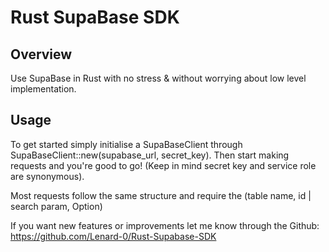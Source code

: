 # Rust SupaBase SDK

## Overview

Use SupaBase in Rust with no stress & without worrying about low level implementation.

## Usage

To get started simply initialise a SupaBaseClient through SupaBaseClient::new(supabase_url, secret_key). Then start making requests and you're good to go! (Keep in mind secret key and service role are synonymous).

Most requests follow the same structure and require the (table name, id | search param, Option<body>)

If you want new features or improvements let me know through the Github:
https://github.com/Lenard-0/Rust-Supabase-SDK